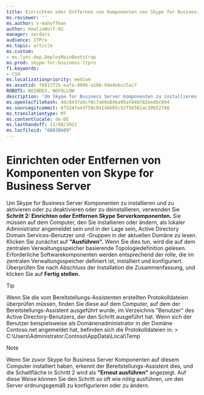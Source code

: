 ```yaml
---
title: Einrichten oder Entfernen von Komponenten von Skype for Business Server
ms.reviewer: ''
ms.author: v-mahoffman
author: HowlinWolf-92
manager: serdars
audience: ITPro
ms.topic: article
ms.custom:
- ms.lync.dep.DeployMainBootstrap
ms.prod: skype-for-business-itpro
f1.keywords:
- CSH
ms.localizationpriority: medium
ms.assetid: f8813f25-eafa-4006-a186-94e4ebcc5ac7
ROBOTS: NOINDEX, NOFOLLOW
description: 'Um Skype for Business Server Komponenten zu installieren und zu aktivieren oder zu deaktivieren oder zu deinstallieren, verwenden Sie Schritt 2: Einrichten oder Entfernen Skype Serverkomponenten. Sie müssen auf dem Computer, den Sie installieren oder ändern, als lokaler Administrator angemeldet sein und in der Lage sein, Active Directory Domain Services-Benutzer und -Gruppen in der aktuellen Domäne zu lesen. Klicken Sie zunächst auf "Ausführen". Wenn Sie dies tun, wird die auf dem zentralen Verwaltungsspeicher basierende Topologiedefinition gelesen. Erforderliche Softwarekomponenten werden entsprechend der rolle, die im zentralen Verwaltungsspeicher definiert ist, installiert und konfiguriert. Wenn die Installation abgeschlossen ist, überprüfen Sie die Zusammenfassung, und klicken Sie auf Fertig stellen.'
ms.openlocfilehash: 4dc8437a8cf0c7a60a84ba95af84bf82eedbc094
ms.sourcegitcommit: 67324fe43f50c8414bb65c52f5b561ac30b52748
ms.translationtype: MT
ms.contentlocale: de-DE
ms.lasthandoff: 11/08/2021
ms.locfileid: "60830609"
---
```

# <a name="setup-or-remove-skype-for-business-server-components"></a>Einrichten oder Entfernen von Komponenten von Skype for Business Server
 
Um Skype for Business Server Komponenten zu installieren und zu aktivieren oder zu deaktivieren oder zu deinstallieren, verwenden Sie **Schritt 2: Einrichten oder Entfernen Skype Serverkomponenten.** Sie müssen auf dem Computer, den Sie installieren oder ändern, als lokaler Administrator angemeldet sein und in der Lage sein, Active Directory Domain Services-Benutzer und -Gruppen in der aktuellen Domäne zu lesen. Klicken Sie zunächst auf **"Ausführen".** Wenn Sie dies tun, wird die auf dem zentralen Verwaltungsspeicher basierende Topologiedefinition gelesen. Erforderliche Softwarekomponenten werden entsprechend der rolle, die im zentralen Verwaltungsspeicher definiert ist, installiert und konfiguriert. Überprüfen Sie nach Abschluss der Installation die Zusammenfassung, und klicken Sie auf **Fertig stellen.**
  
> [!TIP]
> Wenn Sie die vom Bereitstellungs-Assistenten erstellten Protokolldateien überprüfen müssen, finden Sie diese auf dem Computer, auf dem der Bereitstellungs-Assistent ausgeführt wurde, im Verzeichnis "Benutzer" des Active Directory-Benutzers, der den Schritt ausgeführt hat. Wenn sich der Benutzer beispielsweise als Domänenadministrator in der Domäne Contoso.net angemeldet hat, befinden sich die Protokolldateien in: > C:\Users\Administrator.Contoso\AppData\Local\Temp 
  
> [!NOTE]
> Wenn Sie zuvor Skype for Business Server Komponenten auf diesem Computer installiert haben, erkennt der Bereitstellungs-Assistent dies, und die Schaltfläche in Schritt 2 wird als **"Erneut ausführen"** angezeigt. Auf diese Weise können Sie den Schritt so oft wie nötig ausführen, um den Server ordnungsgemäß zu konfigurieren oder zu ändern. 
  

